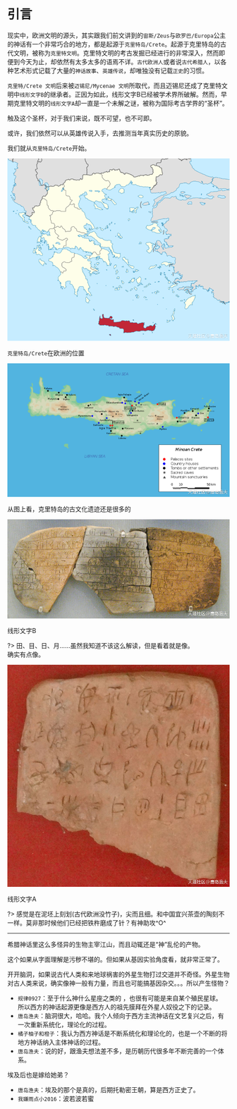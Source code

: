 # 引言

现实中，欧洲文明的源头，其实跟我们前文讲到的`宙斯/Zeus`与`欧罗巴/Europa`公主的神话有一个非常巧合的地方，都是起源于`克里特岛/Crete`。起源于克里特岛的古代文明，被称为`克里特文明`。克里特文明的考古发掘已经进行的非常深入，然而即便到今天为止，却依然有太多太多的语焉不详。`古代欧洲人`或者说`古代希腊人`，以各种艺术形式记载了大量的`神话故事`、`英雄传说`，却唯独没有记载`正史`的习惯。

`克里特/Crete 文明`后来被`迈锡尼/Mycenae 文明`所取代，而且迈锡尼还成了克里特文明中`线形文字B`的继承者。正因为如此，线形文字B已经被学术界所破解。然而，早期克里特文明的`线形文字A`却一直是一个未解之谜，被称为国际考古学界的“圣杯”。

触及这个圣杯，对于我们来说，既不可望，也不可即。

或许，我们依然可以从英雄传说入手，去推测当年真实历史的原貌。

我们就从`克里特岛/Crete`开始。

![](Crete.png)

`克里特岛/Crete`在欧洲的位置

![](Minoan-Crete.png)

从图上看，克里特岛的古文化遗迹还是很多的

![](Linear-word-B.jpg)

线形文字B

?> 田、目、日、月……虽然我知道不该这么解读，但是看着就是像。<br>
 确实有点像。


![](Linear-word-A.jpg)

线形文字A

?> 感觉是在泥坯上刻划(古代欧洲没竹子)，尖而且细。和中国宜兴茶壶的陶刻不一样。莫非那时候他们已经把铁杵磨成了针？有神助攻^O^

---------------------



希腊神话里这么多怪异的生物主宰江山，而且动辄还是“神”乱伦的产物。

这个如果从字面理解是污秽不堪的。但如果从基因实验角度看，就非常正常了。

开开脑洞，如果说古代人类和来地球祸害的外星生物打过交道并不奇怪。外星生物对古人类来说，确实像神一般有力量，而且也可能搞基因杂交。。。所以产生怪物？

- `规律0927`：至于什么神什么星座之类的 ，也很有可能是来自某个殖民星球。 所以西方的神话起源更像是西方人的祖先膜拜在外星人奴役之下的记录。
- `唐岛渔夫`：脑洞很大，哈哈。我个人倾向于西方主流神话在文艺复兴之后，有一次重新系统化，理论化的过程。
- `橘子柚子和橙子`：我认为西方神话是不断系统化和理论化的，也是一个不断的将地方神话纳入主体神话的过程。
- `唐岛渔夫`：说的好，跟渔夫想法差不多，是历朝历代很多年不断完善的一个体系。

埃及后也是嫁给她弟？

- `唐岛渔夫`：埃及的那个是真的，后期托勒密王朝，算是西方正史了。
- `我嫌雨点小2016`：波若波若蜜